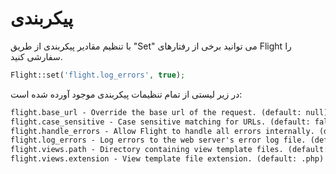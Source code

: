  # <a id="configuration"></a> پیکربندی

با تنظیم مقادیر پیکربندی از طریق "Set" می توانید برخی از رفتارهای Flight را سفارشی کنید.

``` php
Flight::set('flight.log_errors', true);
```

در زیر لیستی از تمام تنظیمات پیکربندی موجود آورده شده است:

``` html 
flight.base_url - Override the base url of the request. (default: null)
flight.case_sensitive - Case sensitive matching for URLs. (default: false)
flight.handle_errors - Allow Flight to handle all errors internally. (default: true)
flight.log_errors - Log errors to the web server's error log file. (default: false)
flight.views.path - Directory containing view template files. (default: ./views)
flight.views.extension - View template file extension. (default: .php)
```
